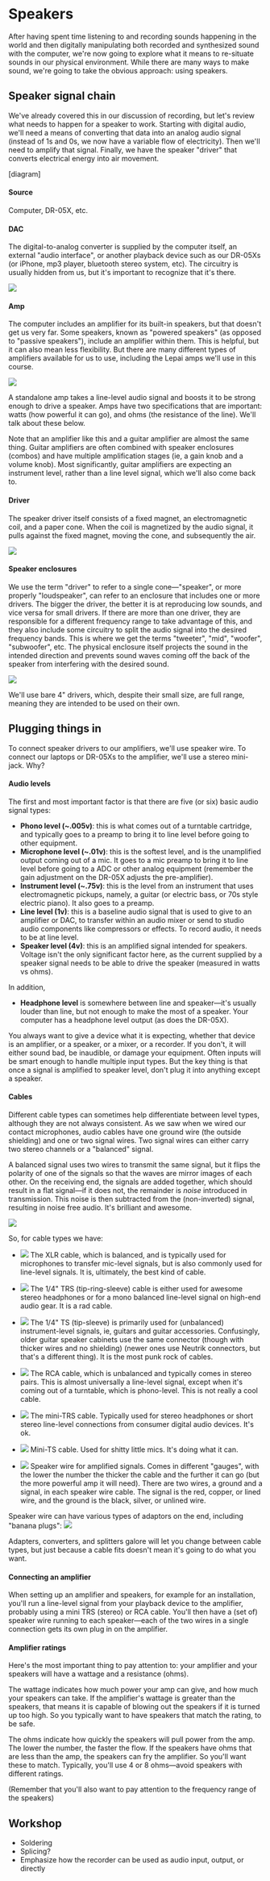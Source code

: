 # Speakers

After having spent time listening to and recording sounds happening in the world and then digitally manipulating both recorded and synthesized sound with the computer, we're now going to explore what it means to re-situate sounds in our physical environment. While there are many ways to make sound, we're going to take the obvious approach: using speakers.


## Speaker signal chain

We've already covered this in our discussion of recording, but let's review what needs to happen for a speaker to work. Starting with digital audio, we'll need a means of converting that data into an analog audio signal (instead of 1s and 0s, we now have a variable flow of electricity). Then we'll need to amplify that signal. Finally, we have the speaker "driver" that converts electrical energy into air movement.

[diagram]

#### Source

Computer, DR-05X, etc.


#### DAC

The digital-to-analog converter is supplied by the computer itself, an external "audio interface", or another playback device such as our DR-05Xs (or iPhone, mp3 player, bluetooth stereo system, etc). The circuitry is usually hidden from us, but it's important to recognize that it's there.

![](media/11_02_dac.jpg)

#### Amp

The computer includes an amplifier for its built-in speakers, but that doesn't get us very far. Some speakers, known as "powered speakers" (as opposed to "passive speakers"), include an amplifier within them. This is helpful, but it can also mean less flexibility. But there are many different types of amplifiers available for us to use, including the Lepai amps we'll use in this course.

![](media/11_01_lepai.jpg)

A standalone amp takes a line-level audio signal and boosts it to be strong enough to drive a speaker. Amps have two specifications that are important: watts (how powerful it can go), and ohms (the resistance of the line). We'll talk about these below.

Note that an amplifier like this and a guitar amplifier are almost the same thing. Guitar amplifiers are often combined with speaker enclosures (combos) and have multiple amplification stages (ie, a gain knob and a volume knob). Most significantly, guitar amplifiers are expecting an instrument level, rather than a line level signal, which we'll also come back to.

#### Driver

The speaker driver itself consists of a fixed magnet, an electromagnetic coil, and a paper cone. When the coil is magnetized by the audio signal, it pulls against the fixed magnet, moving the cone, and subsequently the air.

![](media/11_03_driver.jpg)

#### Speaker enclosures

We use the term "driver" to refer to a single cone—"speaker", or more properly "loudspeaker", can refer to an enclosure that includes one or more drivers. The bigger the driver, the better it is at reproducing low sounds, and vice versa for small drivers. If there are more than one driver, they are responsible for a different frequency range to take advantage of this, and they also include some circuitry to split the audio signal into the desired frequency bands. This is where we get the terms "tweeter", "mid", "woofer", "subwoofer", etc. The physical enclosure itself projects the sound in the intended direction and prevents sound waves coming off the back of the speaker from interfering with the desired sound.

![](media/11_04_enclosure.png)

We'll use bare 4" drivers, which, despite their small size, are full range, meaning they are intended to be used on their own.


## Plugging things in

To connect speaker drivers to our amplifiers, we'll use speaker wire. To connect our laptops or DR-05Xs to the amplifier, we'll use a stereo mini-jack. Why?

#### Audio levels

The first and most important factor is that there are five (or six) basic audio signal types:

- **Phono level (~.005v)**: this is what comes out of a turntable cartridge, and typically goes to a preamp to bring it to line level before going to other equipment.
- **Microphone level (~.01v)**: this is the softest level, and is the unamplified output coming out of a mic. It goes to a mic preamp to bring it to line level before going to a ADC or other analog equipment (remember the gain adjustment on the DR-05X adjusts the pre-amplifier).
- **Instrument level (~.75v)**: this is the level from an instrument that uses electromagnetic pickups, namely, a guitar (or electric bass, or 70s style electric piano). It also goes to a preamp.
- **Line level (1v)**: this is a baseline audio signal that is used to give to an amplifier or DAC, to transfer within an audio mixer or send to studio audio components like compressors or effects. To record audio, it needs to be at line level.
- **Speaker level (4v)**: this is an amplified signal intended for speakers. Voltage isn't the only significant factor here, as the current supplied by a speaker signal needs to be able to drive the speaker (measured in watts vs ohms).


In addition,
- **Headphone level** is somewhere between line and speaker—it's usually louder than line, but not enough to make the most of a speaker. Your computer has a headphone level output (as does the DR-05X).

You always want to give a device what it is expecting, whether that device is an amplifier, or a speaker, or a mixer, or a recorder. If you don't, it will either sound bad, be inaudible, or damage your equipment. Often inputs will be smart enough to handle multiple input types. But the key thing is that once a signal is amplified to speaker level, don't plug it into anything except a speaker.


#### Cables

Different cable types can sometimes help differentiate between level types, although they are not always consistent. As we saw when we wired our contact microphones, audio cables have one ground wire (the outside shielding) and one or two signal wires. Two signal wires can either carry two stereo channels or a "balanced" signal.

A balanced signal uses two wires to transmit the same signal, but it flips the polarity of one of the signals so that the waves are mirror images of each other. On the receiving end, the signals are added together, which should result in a flat signal—if it does not, the remainder is _noise_ introduced in transmission. This noise is then subtracted from the (non-inverted) signal, resulting in noise free audio. It's brilliant and awesome.

![](media/11_05_balanced.jpg)


So, for cable types we have:

- ![](media/11_06_xlr.jpg)
The XLR cable, which is balanced, and is typically used for microphones to transfer mic-level signals, but is also commonly used for line-level signals. It is, ultimately, the best kind of cable.


- ![](media/11_06_trs_.jpg)
The 1/4" TRS (tip-ring-sleeve) cable is either used for awesome stereo headphones or for a mono balanced line-level signal on high-end audio gear. It is a rad cable.

- ![](media/11_06_ts.jpg)
The 1/4" TS (tip-sleeve) is primarily used for (unbalanced) instrument-level signals, ie, guitars and guitar accessories. Confusingly, older guitar speaker cabinets use the same connector (though with thicker wires and no shielding) (newer ones use Neutrik connectors, but that's a different thing). It is the most punk rock of cables.

- ![](media/11_06_rca.jpg)
The RCA cable, which is unbalanced and typically comes in stereo pairs. This is almost universally a line-level signal, except when it's coming out of a turntable, which is phono-level. This is not really a cool cable.

- ![](media/11_06_mini_trs.jpg)
The mini-TRS cable. Typically used for stereo headphones or short stereo line-level connections from consumer digital audio devices. It's ok.

- ![](media/11_06_mini_ts.jpg)
Mini-TS cable. Used for shitty little mics. It's doing what it can.

- ![](media/11_06_speaker_wire.jpg)
Speaker wire for amplified signals. Comes in different "gauges", with the lower the number the thicker the cable and the further it can go (but the more powerful amp it will need). There are two wires, a ground and a signal, in each speaker wire cable. The signal is the red, copper, or lined wire, and the ground is the black, silver, or unlined wire.

Speaker wire can have various types of adaptors on the end, including "banana plugs": ![](media/11_06_banana.webp)

Adapters, converters, and splitters galore will let you change between cable types, but just because a cable fits doesn't mean it's going to do what you want.


#### Connecting an amplifier

When setting up an amplifier and speakers, for example for an installation, you'll run a line-level signal from your playback device to the amplifier, probably using a mini TRS (stereo) or RCA cable. You'll then have a (set of) speaker wire running to each speaker—each of the two wires in a single connection gets its own plug in on the amplifier.

#### Amplifier ratings

Here's the most important thing to pay attention to: your amplifier and your speakers will have a wattage and a resistance (ohms).

The wattage indicates how much power your amp can give, and how much your speakers can take. If the amplifier's wattage is greater than the speakers, that means it is capable of blowing out the speakers if it is turned up too high. So you typically want to have speakers that match the rating, to be safe.

The ohms indicate how quickly the speakers will pull power from the amp. The lower the number, the faster the flow. If the speakers have ohms that are less than the amp, the speakers can fry the amplifier. So you'll want these to match. Typically, you'll use 4 or 8 ohms—avoid speakers with different ratings.

(Remember that you'll also want to pay attention to the frequency range of the speakers)


## Workshop

- Soldering
- Splicing?
- Emphasize how the recorder can be used as audio input, output, or directly

